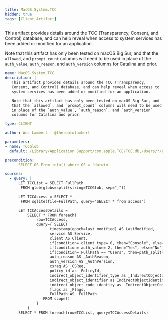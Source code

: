 ```yaml
---
title: MacOS.System.TCC
hidden: true
tags: [Client Artifact]
---
```


This artifact provides details around the TCC (Transparency,
Consent, and Control) database, and can help reveal when access to
system services has been added or modified for an application.

Note that this artifact has only been tested on macOS Big Sur, and
that the `allowed`, and `prompt_count` columns will need to be used
in place of the `auth_value`, `auth_reason`, and `auth_version`
columns for Catalina and prior.


```yaml
name: MacOS.System.TCC
description: |
   This artifact provides details around the TCC (Transparency,
   Consent, and Control) database, and can help reveal when access to
   system services has been added or modified for an application.

   Note that this artifact has only been tested on macOS Big Sur, and
   that the `allowed`, and `prompt_count` columns will need to be used
   in place of the `auth_value`, `auth_reason`, and `auth_version`
   columns for Catalina and prior.

type: CLIENT

author: Wes Lambert - @therealwlambert

parameters:
- name: TCCGlob
  default: /Library/Application Support/com.apple.TCC/TCC.db,/Users/*/Library/Application Support/com.apple.TCC/TCC.db

precondition:
      SELECT OS From info() where OS = 'darwin'

sources:
  - query: |
      LET TCCList = SELECT FullPath
       FROM glob(globs=split(string=TCCGlob, sep=","))

      LET TCCAccess = SELECT *
       FROM sqlite(file=FullPath, query="SELECT * from access")

      LET TCCAccessDetails =
          SELECT * FROM foreach(
              row=TCCAccess,
              query={ SELECT
                    timestamp(epoch=last_modified) AS LastModified,
                    service AS Service,
                    client AS Client,
                    if(condition= client_type= 0, then="Console", else=if(condition= client_type= 1, then="Service/Script", else="Other")) AS ClientType,
                    if(condition= auth_value= 2, then="Yes", else="No") AS Allowed,
                    if(condition= FullPath =~ "Users", then=path_split(path=FullPath)[-5], else="System") AS User,
                    auth_reason AS _AuthReason,
                    auth_version AS _AuthVersion,
                    csreq AS _CSReq,
                    policy_id as _PolicyId,
                    indirect_object_identifier_type as _IndirectObjectIdentifierType,
                    indirect_object_identifier as IndirectObjectIdentifier,
                    indirect_object_code_identity as _IndirectObjectCodeIdentity,
                    flags as _Flags,
                    FullPath AS _FullPath
                 FROM scope()
              }
          )
      SELECT * FROM foreach(row=TCCList, query=TCCAccessDetails)

```
